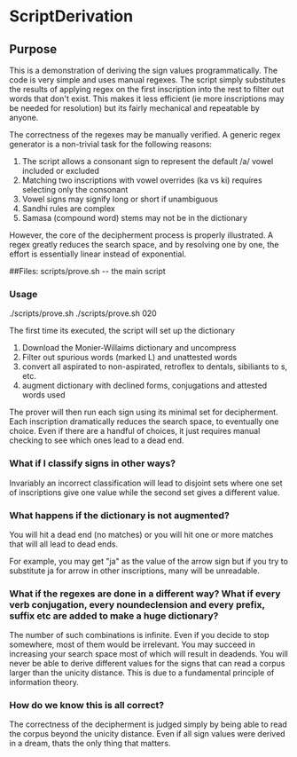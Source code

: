 # ScriptDerivation

## Purpose
This is a demonstration of deriving the sign values programmatically. The code is very simple and uses manual regexes. The script simply substitutes the results of applying regex on the first inscription into the rest to filter out words that don't exist. This makes it less efficient (ie more inscriptions may be needed for resolution) but its fairly mechanical and repeatable by anyone.

The correctness of the regexes may be manually verified. A generic regex generator is a non-trivial task for the following reasons:

1. The script allows a consonant sign to represent the default /a/ vowel included or excluded
2. Matching two inscriptions with vowel overrides (ka vs ki) requires selecting only the consonant
3. Vowel signs may signify long or short if unambiguous
4. Sandhi rules are complex
5. Samasa (compound word) stems may not be in the dictionary

However, the core of the decipherment process is properly illustrated. A regex greatly reduces the search space, and by resolving one by one, the effort is essentially linear instead of exponential.

##Files:
scripts/prove.sh -- the main script

### Usage

./scripts/prove.sh 
./scripts/prove.sh 020

The first time its executed, the script will set up the dictionary
1. Download the Monier-Willaims dictionary and uncompress
2. Filter out spurious words (marked L) and unattested words
3. convert all aspirated to non-aspirated, retroflex to dentals, sibiliants to s, etc.
4. augment dictionary with declined forms, conjugations and attested words used

The prover will then run each sign using its minimal set for decipherment. Each inscription dramatically reduces the search space, to eventually one choice. Even if there are a handful of choices, it just requires manual checking to see which ones lead to a dead end.

### What if I classify signs in other ways?
Invariably an incorrect classification will lead to disjoint sets where one set of inscriptions give one value while the second set gives a different value.
### What happens if the dictionary is not augmented?
You will hit a dead end (no matches) or you will hit one or more matches that will all lead to dead ends.

For example, you may get "ja" as the value of the arrow sign but if you try to substitute ja for arrow in other inscriptions, many will be unreadable.

### What if the regexes are done in a different way? What if every verb conjugation, every noundeclension and every prefix, suffix etc are added to make a huge dictionary?
The number of such combinations is infinite. Even if you decide to stop somewhere, most of them would be irrelevant. You may succeed in increasing your search space most of which will result in deadends. You will never be able to derive different values for the signs that can read a corpus larger than the unicity distance. This is due to a fundamental principle of information theory. 

### How do we know this is all correct?
The correctness of the decipherment is judged simply by being able to read the corpus beyond the unicity distance. Even if all sign values were derived in a dream, thats the only thing that matters.
